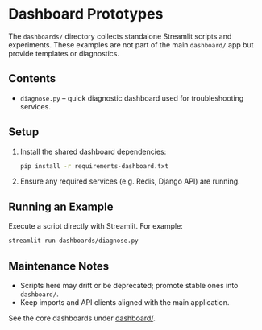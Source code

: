 # Dashboard Prototypes

The `dashboards/` directory collects standalone Streamlit scripts and experiments. These examples are not part of the main `dashboard/` app but provide templates or diagnostics.

## Contents
- `diagnose.py` – quick diagnostic dashboard used for troubleshooting services.

## Setup
1. Install the shared dashboard dependencies:
   ```bash
   pip install -r requirements-dashboard.txt
   ```
2. Ensure any required services (e.g. Redis, Django API) are running.

## Running an Example
Execute a script directly with Streamlit. For example:

```bash
streamlit run dashboards/diagnose.py
```

## Maintenance Notes
- Scripts here may drift or be deprecated; promote stable ones into `dashboard/`.
- Keep imports and API clients aligned with the main application.

See the core dashboards under [dashboard/](../dashboard/README.md).
